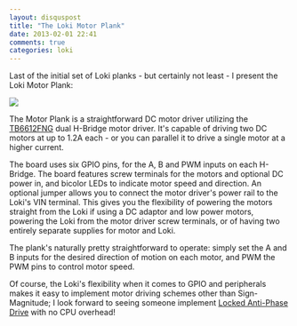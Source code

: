 ```yaml
---
layout: disquspost
title: "The Loki Motor Plank"
date: 2013-02-01 22:41
comments: true
categories: loki
---
```


Last of the initial set of Loki planks - but certainly not least - I present the Loki Motor Plank:

![](https://lh5.googleusercontent.com/-QQby0ZFF-Ns/UQxDbCFsXeI/AAAAAAAACcc/FlMHnQw8qOw/w397-h298-n-k/P1010198.JPG)

The Motor Plank is a straightforward DC motor driver utilizing the [TB6612FNG](https://www.pololu.com/file/download/TB6612FNG.pdf?file_id=0J86) dual H-Bridge motor driver. It's capable of driving two DC motors at up to 1.2A each - or you can parallel it to drive a single motor at a higher current.

The board uses six GPIO pins, for the A, B and PWM inputs on each H-Bridge. The board features screw terminals for the motors and optional DC power in, and bicolor LEDs to indicate motor speed and direction. An optional jumper allows you to connect the motor driver's power rail to the Loki's VIN terminal. This gives you the flexibility of powering the motors straight from the Loki if using a DC adaptor and low power motors, powering the Loki from the motor driver screw terminals, or of having two entirely separate supplies for motor and Loki.

The plank's naturally pretty straightforward to operate: simply set the A and B inputs for the desired direction of motion on each motor, and PWM the PWM pins to control motor speed.

Of course, the Loki's flexibility when it comes to GPIO and peripherals makes it easy to implement motor driving schemes other than Sign-Magnitude; I look forward to seeing someone implement [Locked Anti-Phase Drive](http://modularcircuits.tantosonline.com/blog/articles/h-bridge-secrets/lock-anti-phase-drive/) with no CPU overhead!
